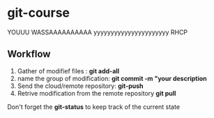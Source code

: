# git-course

YOUUU WASSAAAAAAAAAA
yyyyyyyyyyyyyyyyyyyyyy
RHCP

## Workflow

1. Gather of modifief files : **git add-all**
2. name the group of modification: **git commit -m "your description**
3. Send the cloud/remote repository: **git-push**
4. Retrive modification from the remote repository **git pull**

Don't forget the **git-status** to keep track of the current state 

##
